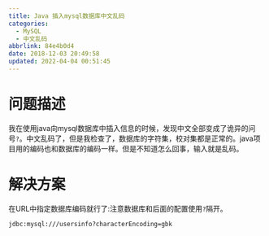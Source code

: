 ```yaml
---
title: Java 插入mysql数据库中文乱码
categories: 
  - MySQL
  - 中文乱码
abbrlink: 84e4b0d4
date: 2018-12-03 20:49:58
updated: 2022-04-04 00:51:45
---
```

# 问题描述
我在使用java向mysql数据库中插入信息的时候，发现中文全部变成了诡异的问号`?`。中文乱码了，但是我检查了，数据库的字符集，校对集都是正常的。java项目用的编码也和数据库的编码一样。但是不知道怎么回事，输入就是乱码。
# 解决方案
在URL中指定数据库编码就行了:注意数据库和后面的配置使用`?`隔开。
```
jdbc:mysql:///usersinfo?characterEncoding=gbk
```
